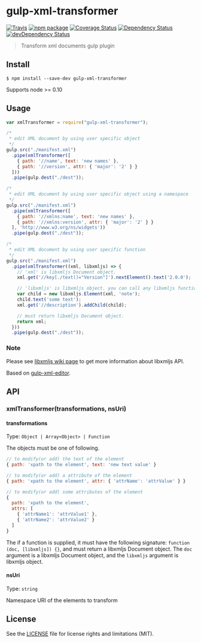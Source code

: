 # gulp-xml-transformer

[![Travis][build-badge]][build]
[![npm package][npm-badge]][npm]
[![Coverage Status][coveralls-badge]][coveralls]
[![Dependency Status][dependency-status-badge]][dependency-status]
[![devDependency Status][dev-dependency-status-badge]][dev-dependency-status]

> Transform xml documents gulp plugin

## Install

```
$ npm install --save-dev gulp-xml-transformer
```

Supports node >= 0.10

## Usage

```javascript
var xmlTransformer = require("gulp-xml-transformer");

/*
 * edit XML document by using user specific object
 */
gulp.src("./manifest.xml")
  .pipe(xmlTransformer([
    { path: '//name', text: 'new names' },
    { path: '//version', attr: { 'major': '2' } }
  ]))
  .pipe(gulp.dest("./dest"));

/*
 * edit XML document by using user specific object using a namespace
 */
gulp.src("./manifest.xml")
  .pipe(xmlTransformer([
    { path: '//xmlns:name', text: 'new names' },
    { path: '//xmlns:version', attr: { 'major': '2' } }
  ], 'http://www.w3.org/ns/widgets'))
  .pipe(gulp.dest("./dest"));

/*
 * edit XML document by using user specific function
 */
gulp.src("./manifest.xml")
  .pipe(xmlTransformer((xml, libxmljs) => {
    // 'xml' is libxmljs Document object.
    xml.get('//key[./text()="Version"]').nextElement().text('2.0.0');

    // 'libxmljs' is libxmljs object. you can call any libxmljs function.
    var child = new libxmljs.Element(xml, 'note');
    child.text('some text');
    xml.get('//description').addChild(child);

    // must return libxmljs Document object.
    return xml;
  }))
  .pipe(gulp.dest("./dest"));
```

### Note

Please see [libxmljs wiki page](https://github.com/polotek/libxmljs/wiki) to get more information about libxmljs API.

Based on [gulp-xml-editor](https://github.com/morou/gulp-xml-editor).

## API

### xmlTransformer(transformations, nsUri)

#### transformations

Type: `Object | Array<Object> | Function`

The objects must be one of following.

```javascript
// to modify(or add) the text of the element
{ path: 'xpath to the element', text: 'new text value' }

// to modify(or add) a attribute of the element
{ path: 'xpath to the element', attr: { 'attrName': 'attrValue' } }

// to modify(or add) some attributes of the element
{
  path: 'xpath to the element',
  attrs: [
    { 'attrName1': 'attrValue1' },
    { 'attrName2': 'attrValue2' }
  ]
}
```

The if a function is supplied, it must have the following signature: `function (doc, [libxmljs]) {}`, and must return a libxmljs Document object. The `doc` argument is a libxmljs Document object, and the `libxmljs` argument is libxmljs object.

#### nsUri

Type: `string`

Namespace URI of the elements to transform

## License

See the [LICENSE](LICENSE.md) file for license rights and limitations (MIT).

[build-badge]: https://img.shields.io/travis/perrin4869/gulp-xml-transformer/master.svg?style=flat-square
[build]: https://travis-ci.org/perrin4869/gulp-xml-transformer

[npm-badge]: https://img.shields.io/npm/v/gulp-xml-transformer.svg?style=flat-square
[npm]: https://www.npmjs.org/package/gulp-xml-transformer

[coveralls-badge]: https://img.shields.io/coveralls/perrin4869/gulp-xml-transformer/master.svg?style=flat-square
[coveralls]: https://coveralls.io/r/perrin4869/gulp-xml-transformer

[dependency-status-badge]: https://david-dm.org/perrin4869/gulp-xml-transformer.svg?style=flat-square
[dependency-status]: https://david-dm.org/perrin4869/gulp-xml-transformer

[dev-dependency-status-badge]: https://david-dm.org/perrin4869/gulp-xml-transformer/dev-status.svg?style=flat-square
[dev-dependency-status]: https://david-dm.org/perrin4869/gulp-xml-transformer#info=devDependencies
